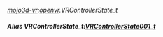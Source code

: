 _[mojo3d-vr](../../modules/mojo3d-vr/mojo3d-vr-module.md):[openvr](openvr:).VRControllerState\_t_
##### Alias VRControllerState\_t:[VRControllerState001_t](../../modules/mojo3d-vr/openvr-vrcontrollerstate001_t.md)
